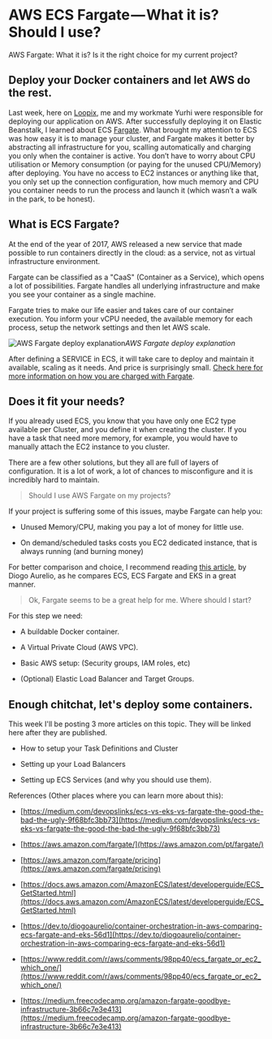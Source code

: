 
# AWS ECS Fargate — What it is? Should I use?

AWS Fargate: What it is? Is it the right choice for my current project?

## Deploy your Docker containers and let AWS do the rest.

Last week, here on [Loopix](http://www.loopix.com.br/), me and my workmate Yurhi were responsible for deploying our application on AWS. After successfully deploying it on Elastic Beanstalk, I learned about ECS [Fargate](https://aws.amazon.com/fargate/). What brought my attention to ECS was how easy it is to manage your cluster, and Fargate makes it better by abstracting all infrastructure for you, scalling automatically and charging you only when the container is active. You don’t have to worry about CPU utilisation or Memory consumption (or paying for the unused CPU/Memory) after deploying. You have no access to EC2 instances or anything like that, you only set up the connection configuration, how much memory and CPU you container needs to run the process and launch it (which wasn’t a walk in the park, to be honest).

## What is ECS Fargate?

At the end of the year of 2017, AWS released a new service that made possible to run containers directly in the cloud: as a service, not as virtual infrastructure environment.

Fargate can be classified as a "CaaS" (Container as a Service), which opens a lot of possibilities. Fargate handles all underlying infrastructure and make you see your container as a single machine.

Fargate tries to make our life easier and takes care of our container execution. You inform your vCPU needed, the available memory for each process, setup the network settings and then let AWS scale.

![AWS Fargate deploy explanation](https://cdn-images-1.medium.com/max/3800/1*9_cw2S7vVHtn8eW4hrYBsw.png)*AWS Fargate deploy explanation*

After defining a SERVICE in ECS, it will take care to deploy and maintain it available, scaling as it needs. And price is surprisingly small. [Check here for more information on how you are charged with Fargate](https://aws.amazon.com/fargate/pricing/).

## Does it fit your needs?

If you already used ECS, you know that you have only one EC2 type available per Cluster, and you define it when creating the cluster. If you have a task that need more memory, for example, you would have to manually attach the EC2 instance to you cluster.

There are a few other solutions, but they all are full of layers of configuration. It is a lot of work, a lot of chances to misconfigure and it is incredibly hard to maintain.
> Should I use AWS Fargate on my projects?

If your project is suffering some of this issues, maybe Fargate can help you:

* Unused Memory/CPU, making you pay a lot of money for little use.

* On demand/scheduled tasks costs you EC2 dedicated instance, that is always running (and burning money)

For better comparison and choice, I recommend reading [this article](https://dev.to/diogoaurelio/container-orchestration-in-aws-comparing-ecs-fargate-and-eks-56d1), by Diogo Aurelio, as he compares ECS, ECS Fargate and EKS in a great manner.
> Ok, Fargate seems to be a great help for me. Where should I start?

For this step we need:

* A buildable Docker container.

* A Virtual Private Cloud (AWS VPC).

* Basic AWS setup: (Security groups, IAM roles, etc)

* (Optional) Elastic Load Balancer and Target Groups.

## Enough chitchat, let's deploy some containers.

This week I'll be posting 3 more articles on this topic. They will be linked here after they are published.

* How to setup your Task Definitions and Cluster

* Setting up your Load Balancers

* Setting up ECS Services (and why you should use them).

References (Other places where you can learn more about this):

* [https://medium.com/devopslinks/ecs-vs-eks-vs-fargate-the-good-the-bad-the-ugly-9f68bfc3bb73](https://medium.com/devopslinks/ecs-vs-eks-vs-fargate-the-good-the-bad-the-ugly-9f68bfc3bb73)

* [https://aws.amazon.com/fargate/](https://aws.amazon.com/pt/fargate/)

* [https://aws.amazon.com/fargate/pricing](https://aws.amazon.com/fargate/pricing)

* [https://docs.aws.amazon.com/AmazonECS/latest/developerguide/ECS_GetStarted.html](https://docs.aws.amazon.com/AmazonECS/latest/developerguide/ECS_GetStarted.html)

* [https://dev.to/diogoaurelio/container-orchestration-in-aws-comparing-ecs-fargate-and-eks-56d1](https://dev.to/diogoaurelio/container-orchestration-in-aws-comparing-ecs-fargate-and-eks-56d1)

* [https://www.reddit.com/r/aws/comments/98pp40/ecs_fargate_or_ec2_which_one/](https://www.reddit.com/r/aws/comments/98pp40/ecs_fargate_or_ec2_which_one/)

* [https://medium.freecodecamp.org/amazon-fargate-goodbye-infrastructure-3b66c7e3e413](https://medium.freecodecamp.org/amazon-fargate-goodbye-infrastructure-3b66c7e3e413)
